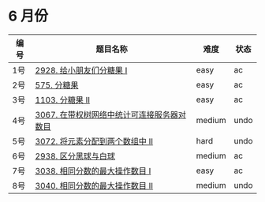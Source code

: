 # 6 月份

**编号**|**题目名称**|**难度**|**状态**
--------|------------|--------|--------
1号|[2928. 给小朋友们分糖果 I](./第1题%202928.%20给小朋友们分糖果%20I)|easy|ac
2号|[575. 分糖果](./第2题%20575.%20分糖果)|easy|ac
3号|[1103. 分糖果 II](./第3题%201103.%20分糖果%20II)|easy|ac
4号|[3067. 在带权树网络中统计可连接服务器对数目](./第4题%203067.%20在带权树网络中统计可连接服务器对数目)|medium|undo
5号|[3072. 将元素分配到两个数组中 II](./第5题%203072.%20将元素分配到两个数组中%20II)|hard|undo
6号|[2938. 区分黑球与白球](./第6题%202938.%20区分黑球与白球)|medium|ac
7号|[3038. 相同分数的最大操作数目 I](./第7题%203038.%20相同分数的最大操作数目%20I)|easy|ac
8号|[3040. 相同分数的最大操作数目 II](./第8题%203040.%20相同分数的最大操作数目%20II)|medium|undo
